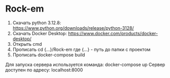 # Rock-em

1) Скачать python 3.12.8: https://www.python.org/downloads/release/python-3128/
2) Скачать Docker Desktop: https://www.docker.com/products/docker-desktop/
3) Открыть cmd
4) Прописать cd {...}/Rock-em   где {...} - путь до папки с проектом
5) Прописать docker-compose build

Для запуска сервера используется команда:  docker-compose up
Сервер доступен по адресу:  localhost:8000
